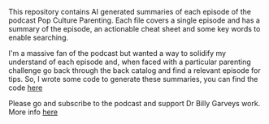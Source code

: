 This repository contains AI generated summaries of each episode of the podcast Pop Culture Parenting. Each file covers a single episode and has a summary of the episode, an actionable cheat sheet and some key words to enable searching. 

I'm a massive fan of the podcast but wanted a way to solidify my understand of each episode and, when faced with a particular parenting challenge go back through the back catalog and find a relevant episode for tips. So, I wrote some code to generate these summaries, you can find the code [here](https://github.com/lekkerdriveway/podcast-processor) 

Please go and subscribe to the podcast and support Dr Billy Garveys work. More info [here](https://www.guidinggrowingminds.com/popcultureparenting) 
